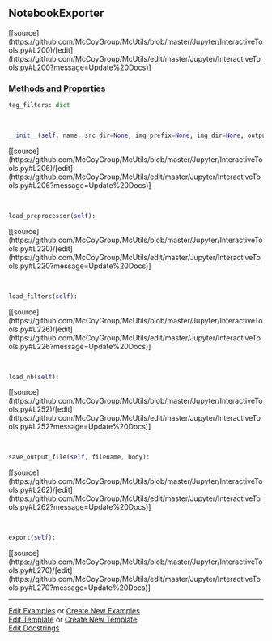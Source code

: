 ## <a id="McUtils.Jupyter.InteractiveTools.NotebookExporter">NotebookExporter</a> 
<div class="docs-source-link" markdown="1">
[[source](https://github.com/McCoyGroup/McUtils/blob/master/Jupyter/InteractiveTools.py#L200)/[edit](https://github.com/McCoyGroup/McUtils/edit/master/Jupyter/InteractiveTools.py#L200?message=Update%20Docs)]
</div>



<div class="collapsible-section">
 <div class="collapsible-section collapsible-section-header" markdown="1">
 
### <a class="collapse-link" data-toggle="collapse" href="#methods">Methods and Properties</a> <a class="float-right" data-toggle="collapse" href="#methods"><i class="fa fa-chevron-down"></i></a>

 </div>
 <div class="collapsible-section collapsible-section-body collapse" id="methods" markdown="1">

```python
tag_filters: dict
```
<a id="McUtils.Jupyter.InteractiveTools.NotebookExporter.__init__" class="docs-object-method">&nbsp;</a> 
```python
__init__(self, name, src_dir=None, img_prefix=None, img_dir=None, output_dir=None, tag_filters=None): 
```
<div class="docs-source-link" markdown="1">
[[source](https://github.com/McCoyGroup/McUtils/blob/master/Jupyter/InteractiveTools.py#L206)/[edit](https://github.com/McCoyGroup/McUtils/edit/master/Jupyter/InteractiveTools.py#L206?message=Update%20Docs)]
</div>

<a id="McUtils.Jupyter.InteractiveTools.NotebookExporter.load_preprocessor" class="docs-object-method">&nbsp;</a> 
```python
load_preprocessor(self): 
```
<div class="docs-source-link" markdown="1">
[[source](https://github.com/McCoyGroup/McUtils/blob/master/Jupyter/InteractiveTools.py#L220)/[edit](https://github.com/McCoyGroup/McUtils/edit/master/Jupyter/InteractiveTools.py#L220?message=Update%20Docs)]
</div>

<a id="McUtils.Jupyter.InteractiveTools.NotebookExporter.load_filters" class="docs-object-method">&nbsp;</a> 
```python
load_filters(self): 
```
<div class="docs-source-link" markdown="1">
[[source](https://github.com/McCoyGroup/McUtils/blob/master/Jupyter/InteractiveTools.py#L226)/[edit](https://github.com/McCoyGroup/McUtils/edit/master/Jupyter/InteractiveTools.py#L226?message=Update%20Docs)]
</div>

<a id="McUtils.Jupyter.InteractiveTools.NotebookExporter.load_nb" class="docs-object-method">&nbsp;</a> 
```python
load_nb(self): 
```
<div class="docs-source-link" markdown="1">
[[source](https://github.com/McCoyGroup/McUtils/blob/master/Jupyter/InteractiveTools.py#L252)/[edit](https://github.com/McCoyGroup/McUtils/edit/master/Jupyter/InteractiveTools.py#L252?message=Update%20Docs)]
</div>

<a id="McUtils.Jupyter.InteractiveTools.NotebookExporter.save_output_file" class="docs-object-method">&nbsp;</a> 
```python
save_output_file(self, filename, body): 
```
<div class="docs-source-link" markdown="1">
[[source](https://github.com/McCoyGroup/McUtils/blob/master/Jupyter/InteractiveTools.py#L262)/[edit](https://github.com/McCoyGroup/McUtils/edit/master/Jupyter/InteractiveTools.py#L262?message=Update%20Docs)]
</div>

<a id="McUtils.Jupyter.InteractiveTools.NotebookExporter.export" class="docs-object-method">&nbsp;</a> 
```python
export(self): 
```
<div class="docs-source-link" markdown="1">
[[source](https://github.com/McCoyGroup/McUtils/blob/master/Jupyter/InteractiveTools.py#L270)/[edit](https://github.com/McCoyGroup/McUtils/edit/master/Jupyter/InteractiveTools.py#L270?message=Update%20Docs)]
</div>

 </div>
</div>




___

[Edit Examples](https://github.com/McCoyGroup/McUtils/edit/gh-pages/ci/examples/McUtils/Jupyter/InteractiveTools/NotebookExporter.md) or 
[Create New Examples](https://github.com/McCoyGroup/McUtils/new/gh-pages/?filename=ci/examples/McUtils/Jupyter/InteractiveTools/NotebookExporter.md) <br/>
[Edit Template](https://github.com/McCoyGroup/McUtils/edit/gh-pages/ci/docs/McUtils/Jupyter/InteractiveTools/NotebookExporter.md) or 
[Create New Template](https://github.com/McCoyGroup/McUtils/new/gh-pages/?filename=ci/docs/templates/McUtils/Jupyter/InteractiveTools/NotebookExporter.md) <br/>
[Edit Docstrings](https://github.com/McCoyGroup/McUtils/edit/master/Jupyter/InteractiveTools.py#L200?message=Update%20Docs)